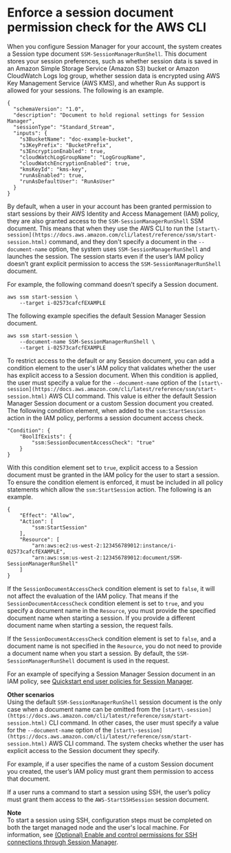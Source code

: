 # Enforce a session document permission check for the AWS CLI<a name="getting-started-sessiondocumentaccesscheck"></a>

When you configure Session Manager for your account, the system creates a Session type document `SSM-SessionManagerRunShell`\. This document stores your session preferences, such as whether session data is saved in an Amazon Simple Storage Service \(Amazon S3\) bucket or Amazon CloudWatch Logs log group, whether session data is encrypted using AWS Key Management Service \(AWS KMS\), and whether Run As support is allowed for your sessions\. The following is an example\.

```
{
  "schemaVersion": "1.0",
  "description": "Document to hold regional settings for Session Manager",
  "sessionType": "Standard_Stream",
  "inputs": {
    "s3BucketName": "doc-example-bucket",
    "s3KeyPrefix": "BucketPrefix",
    "s3EncryptionEnabled": true,
    "cloudWatchLogGroupName": "LogGroupName",
    "cloudWatchEncryptionEnabled": true,
    "kmsKeyId": "kms-key",
    "runAsEnabled": true,
    "runAsDefaultUser": "RunAsUser"
  }
}
```

By default, when a user in your account has been granted permission to start sessions by their AWS Identity and Access Management \(IAM\) policy, they are also granted access to the `SSM-SessionManagerRunShell` SSM document\. This means that when they use the AWS CLI to run the `[start\-session](https://docs.aws.amazon.com/cli/latest/reference/ssm/start-session.html)` command, and they don't specify a document in the `--document-name` option, the system uses `SSM-SessionManagerRunShell` and launches the session\. The session starts even if the user’s IAM policy doesn’t grant explicit permission to access the `SSM-SessionManagerRunShell` document\.

For example, the following command doesn’t specify a Session document\.

```
aws ssm start-session \
    --target i-02573cafcfEXAMPLE
```

The following example specifies the default Session Manager Session document\.

```
aws ssm start-session \
    --document-name SSM-SessionManagerRunShell \
    --target i-02573cafcfEXAMPLE
```

To restrict access to the default or any Session document, you can add a condition element to the user's IAM policy that validates whether the user has explicit access to a Session document\. When this condition is applied, the user must specify a value for the `--document-name` option of the `[start\-session](https://docs.aws.amazon.com/cli/latest/reference/ssm/start-session.html)` AWS CLI command\. This value is either the default Session Manager Session document or a custom Session document you created\. The following condition element, when added to the `ssm:StartSession` action in the IAM policy, performs a session document access check\.

```
"Condition": {
    "BoolIfExists": {
        "ssm:SessionDocumentAccessCheck": "true"
    }
}
```

With this condition element set to `true`, explicit access to a Session document must be granted in the IAM policy for the user to start a session\. To ensure the condition element is enforced, it must be included in all policy statements which allow the `ssm:StartSession` action\. The following is an example\.

```
{
    "Effect": "Allow",
    "Action": [
        "ssm:StartSession"
    ],
    "Resource": [
        "arn:aws:ec2:us-west-2:123456789012:instance/i-02573cafcfEXAMPLE",
        "arn:aws:ssm:us-west-2:123456789012:document/SSM-SessionManagerRunShell"
    ] 
}
```

If the `SessionDocumentAccessCheck` condition element is set to `false`, it will not affect the evaluation of the IAM policy\. That means if the `SessionDocumentAccessCheck` condition element is set to `true`, and you specify a document name in the `Resource`, you must provide the specified document name when starting a session\. If you provide a different document name when starting a session, the request fails\.

If the `SessionDocumentAccessCheck` condition element is set to `false`, and a document name is not specified in the `Resource`, you do not need to provide a document name when you start a session\. By default, the `SSM-SessionManagerRunShell` document is used in the request\.

For an example of specifying a Session Manager Session document in an IAM policy, see [Quickstart end user policies for Session Manager](getting-started-restrict-access-quickstart.md#restrict-access-quickstart-end-user)\.

**Other scenarios**  
Using the default `SSM-SessionManagerRunShell` session document is the only case when a document name can be omitted from the `[start\-session](https://docs.aws.amazon.com/cli/latest/reference/ssm/start-session.html)` CLI command\. In other cases, the user must specify a value for the `--document-name` option of the `[start\-session](https://docs.aws.amazon.com/cli/latest/reference/ssm/start-session.html)` AWS CLI command\. The system checks whether the user has explicit access to the Session document they specify\.

For example, if a user specifies the name of a custom Session document you created, the user’s IAM policy must grant them permission to access that document\. 

If a user runs a command to start a session using SSH, the user’s policy must grant them access to the `AWS-StartSSHSession` session document\. 

**Note**  
To start a session using SSH, configuration steps must be completed on both the target managed node and the user's local machine\. For information, see [\(Optional\) Enable and control permissions for SSH connections through Session Manager](session-manager-getting-started-enable-ssh-connections.md)\.